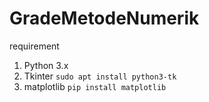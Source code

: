 # GradeMetodeNumerik

requirement
1. Python 3.x
2. Tkinter
   `sudo apt install python3-tk`
4. matplotlib
   `pip install matplotlib`
   

